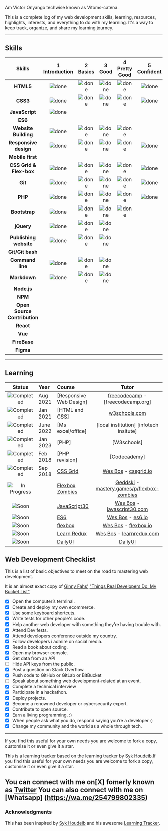Am Victor Onyango techwise known as Vitoms-catena.

This is a  complete log of my web development skills, learning, resources, highlights, interests, and everything to do with my learning. It's a way to keep track, organize, and share my learning journey.

---

## Skills

[done]: https://user-images.githubusercontent.com/29199184/32275438-8385f5c0-bf0b-11e7-9406-42265f71e2bd.png 'Done'

|           Skills             | 1<br>Introduction |  2<br>Basics  |   3<br>Good   | 4<br>Pretty Good | 5<br>Confident | 6<br>Awesome  |
| :--------------------------: | :---------------: | :-----------: | :-----------: | :--------------: | :------------: | :-----------: |
|          **HTML5**           |   ![done][done]   | ![done][done] | ![done][done] |  ![done][done]   | ![done][done]  | ![done][done] |
|           **CSS3**           |   ![done][done]   | ![done][done] | ![done][done] |  ![done][done]   | ![done][done]  | ![done][done] |
|        **JavaScript**        |   ![done][done]   |               |               |                  |                |               |
|           **ES6**            |                   |               |               |                  |                |               |
|     **Website Building**     |   ![done][done]   | ![done][done] | ![done][done] |  ![done][done]   |                |               |
|    **Responsive design**     |   ![done][done]   | ![done][done] | ![done][done] |  ![done][done]   |  ![done][done]  |               |
|       **Mobile first**       |                   |               |               |                  |                |               |
|   **CSS Grid & Flex-box**    |   ![done][done]   | ![done][done] | ![done][done] |  ![done][done]   | ![done][done]  |               |
|           **Git**            |   ![done][done]   | ![done][done] | ![done][done] |  ![done][done]   | ![done][done]  | ![done][done] |
|          **PHP**             |   ![done][done]   | ![done][done] | ![done][done] |  ![done][done]   | ![done][done]  |               |
|        **Bootstrap**         |   ![done][done]   | ![done][done] | ![done][done] |  ![done][done]   |                |               |
|          **jQuery**          |   ![done][done]   | ![done][done] | ![done][done] |                  |                |               |
|    **Publishing website**    |   ![done][done]   | ![done][done] | ![done][done] |                  |                |               |
|       **Git/Git bash**       |                   |               |               |                  |                |
|       **Command line**       |   ![done][done]   | ![done][done] | ![done][done] |                  |                |               |
|         **Markdown**         |   ![done][done]   | ![done][done] | ![done][done] |                  |                |               |
|         **Node.js**          |                   |               |               |                  |                |               |
|           **NPM**            |                   |               |               |                  |                |               |
| **Open Source Contribution** |                   |               |               |                  |                |               |
|          **React**           |                   |               |               |                  |                |               |
|           **Vue**            |                   |               |               |                  |                |               |
|         **FireBase**         |                   |               |               |                  |                |               |
|          **Figma**           |                   |               |               |                  |                |               |

---

## Learning

[//]: # 'Status images'
[completed]: https://user-images.githubusercontent.com/29199184/32275438-8385f5c0-bf0b-11e7-9406-42265f71e2bd.png 'Completed'
[in progress]: https://user-images.githubusercontent.com/29199184/34462881-7305ddac-ee4d-11e7-9b57-589424820da4.png 'In Progress'
[soon]: https://user-images.githubusercontent.com/29199184/34462916-d5c37bd4-ee4d-11e7-9f4a-d57f2243281b.png 'Soon'

|           Status            | Year     | Course                               |                     Tutor                     |
| :-------------------------: | :------- | :----------------------------------- | :-------------------------------------------: |
|   ![Completed][completed]   | Aug 2021 | [Responsive Web Design]              |   [freecodecamp] - [freecodecamp.org]         |
|   ![Completed][completed]   | Jan 2021 | [HTML and CSS]                       |      [w3schools.com]                          |
|   ![Completed][completed]   | June 2022|   [Ms excel/office]                  |  [local institution] [infotech insitute]      |
|   ![Completed][completed]   | Jan 2023 |       [PHP]                          |                  [W3schools]                  |
|   ![Completed][completed]   | Feb 2018 |        [PHP revision]                |                         [Codecademy]          |
|   ![Completed][completed]   | Sep 2018 | [CSS Grid]                           |           [Wes Bos] - [cssgrid.io]            |
| ![In Progress][in progress] |          | [Flexbox Zombies]                    | [Geddski] - [mastery.games/p/flexbox-zombies] |
|        ![Soon][soon]        |          | [JavaScript30]                       |        [Wes Bos] - [javascript30.com]         |
|        ![Soon][soon]        |          | [ES6]                                |             [Wes Bos] - [es6.io]              |
|        ![Soon][soon]        |          | [flexbox]                            |           [Wes Bos] - [flexbox.io]            |
|        ![Soon][soon]        |          | [Learn Redux]                        |         [Wes Bos] - [learnredux.com]          |
|        ![Soon][soon]        |          | [DailyUI]                            |                   [DailyUI]                   |

[//]: # 'Reference links to courses'
[react for beginners]: https://www.reactforbeginners.com
[front end web developer nanodegree]: https://in.udacity.com/course/front-end-web-developer-nanodegree--nd001/
[dailyui]: http://www.dailyui.co/
[flexbox]: https://www.flexbox.io
[css grid]: https://www.cssgrid.io
[es6]: https://www.es6.io
[front end development]: https://www.freecodecamp.org/ritikpatni
[google developer challenge scholarship]: https://www.udacity.com/google-scholarships
[javascript30]: https://javascript30.com/
[learn css grid]: https://scrimba.com/g/gR8PTE
[learn css variables]: https://scrimba.com/p/ppYrcJ
[learn redux]: https://learnredux.com
[flexbox zombies]: https://mastery.games/p/flexbox-zombies
[//]: # 'Reference links to tutors'
[freecodecamp]: https://www.freecodecamp.org
[w3schools.com]: https://www.w3schools.com
[wes bos]: https://twitter.com/wesbos
[geddski]: https://twitter.com/geddski
[per harald borgen]: https://twitter.com/perborgen
[scrimba]: https://scrimba.com/
[learnredux.com]: https://learnredux.com
[javascript30.com]: https://javascript30.com
[cssgrid.io]: https://cssgrid.io
[es6.io]: https://es6.io
[flexbox.io]: https://flexbox.io
[reactforbeginners.com]: https://reactforbeginners.com
[mastery.games/p/flexbox-zombies]: https://mastery.games/p/flexbox-zombies


## Web Development Checklist

This is a list of basic objectives to meet on the road to mastering web development.

It is an almost exact copy of [Ginny Fahs'](https://twitter.com/ginnyfahs) ["Things Real Developers Do: My Bucket List"](https://blog.prototypr.io/wondering-if-youre-a-real-developer-yet-try-making-a-bucket-list-281275482155)

- [x] Open the computer’s terminal. <achieved>
- [x] Create and deploy my own ecommerce.
- [x] Use some keyboard shortcuts.<Achieved>
- [x] Write tests for other people's code.
- [x] Help another web developer with something they’re having trouble with.
- [x] Attend Dev fests.
- [x] Attend developers conference outside my country.
- [x] Follow developers i admire on social media.
- [x] Read a book about coding.
- [x] Open my browser console.
- [x] Get data from an API
- [ ] Hide API keys from the public.
- [x] Post a question on Stack Overflow.
- [x] Push code to GitHub or GitLab or BitBucket <doing it>
- [ ] Speak about something web development-related at an event.
- [x] Complete a technical interview
- [x] Participate in a hackathon.
- [x] Deploy projects.
- [x] Become a renowned  developer or cybersecurity expert.
- [x] Contribute to open source.
- [x] Earn a living programming. :)
- [x] When people ask what you do, respond saying you’re a developer :)
- [X] Change my community and the world as a whole through tech.
---

If you find this useful for your own needs you are welcome to fork a copy, customise it or even give it a star.

This is a learning tracker based on the learning tracker by [Syk Houdeib](https://github.com/Syknapse/My-Learning-Tracker).If you find this useful for your own needs you are welcome to fork a copy, customise it or even give it a star.

**You can connect with me on[X] fomerly known as [Twitter](https://twitter.com/Afrikaan_dream?t=UPyGoHBhFTYN3oVLnrjoyw&s=09)**
**You can also connect with me on [Whatsapp] (https://wa.me/254799802335)**
---

### Acknowledgments

This has been inspired by [Syk Houdeib](https://github.com/Syknapse) and his awesome [Learning Tracker](https://github.com/Syknapse/My-Learning-Tracker).
